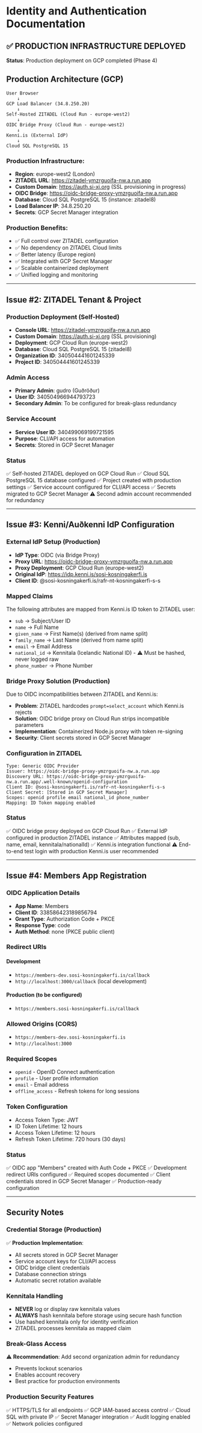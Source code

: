 # Identity and Authentication Documentation

## ✅ PRODUCTION INFRASTRUCTURE DEPLOYED

**Status**: Production deployment on GCP completed (Phase 4)

## Production Architecture (GCP)
```
User Browser
    ↓
GCP Load Balancer (34.8.250.20)
    ↓
Self-Hosted ZITADEL (Cloud Run - europe-west2)
    ↓
OIDC Bridge Proxy (Cloud Run - europe-west2)
    ↓
Kenni.is (External IdP)
    ↓
Cloud SQL PostgreSQL 15
```

### Production Infrastructure:
- **Region**: europe-west2 (London)
- **ZITADEL URL**: https://zitadel-ymzrguoifa-nw.a.run.app
- **Custom Domain**: https://auth.si-xj.org (SSL provisioning in progress)
- **OIDC Bridge**: https://oidc-bridge-proxy-ymzrguoifa-nw.a.run.app
- **Database**: Cloud SQL PostgreSQL 15 (instance: zitadel8)
- **Load Balancer IP**: 34.8.250.20
- **Secrets**: GCP Secret Manager integration

### Production Benefits:
- ✅ Full control over ZITADEL configuration
- ✅ No dependency on ZITADEL Cloud limits
- ✅ Better latency (Europe region)
- ✅ Integrated with GCP Secret Manager
- ✅ Scalable containerized deployment
- ✅ Unified logging and monitoring

---

## Issue #2: ZITADEL Tenant & Project

### Production Deployment (Self-Hosted)
- **Console URL**: https://zitadel-ymzrguoifa-nw.a.run.app
- **Custom Domain**: https://auth.si-xj.org (SSL provisioning)
- **Deployment**: GCP Cloud Run (europe-west2)
- **Database**: Cloud SQL PostgreSQL 15 (zitadel8)
- **Organization ID**: 340504441601245339
- **Project ID**: 340504441601245339

### Admin Access
- **Primary Admin**: gudro (Guðröður)
- **User ID**: 340504966944793723
- **Secondary Admin**: To be configured for break-glass redundancy

### Service Account
- **Service User ID**: 340499069199721595
- **Purpose**: CLI/API access for automation
- **Secrets**: Stored in GCP Secret Manager

### Status
✅ Self-hosted ZITADEL deployed on GCP Cloud Run
✅ Cloud SQL PostgreSQL 15 database configured
✅ Project created with production settings
✅ Service account configured for CLI/API access
✅ Secrets migrated to GCP Secret Manager
⚠️ Second admin account recommended for redundancy

---

## Issue #3: Kenni/Auðkenni IdP Configuration

### External IdP Setup (Production)
- **IdP Type**: OIDC (via Bridge Proxy)
- **Proxy URL**: https://oidc-bridge-proxy-ymzrguoifa-nw.a.run.app
- **Proxy Deployment**: GCP Cloud Run (europe-west2)
- **Original IdP**: https://idp.kenni.is/sosi-kosningakerfi.is
- **Client ID**: @sosi-kosningakerfi.is/rafr-nt-kosningakerfi-s-s

### Mapped Claims
The following attributes are mapped from Kenni.is ID token to ZITADEL user:
- `sub` → Subject/User ID
- `name` → Full Name
- `given_name` → First Name(s) (derived from name split)
- `family_name` → Last Name (derived from name split)
- `email` → Email Address
- `national_id` → Kennitala (Icelandic National ID) - ⚠️ Must be hashed, never logged raw
- `phone_number` → Phone Number

### Bridge Proxy Solution (Production)
Due to OIDC incompatibilities between ZITADEL and Kenni.is:
- **Problem**: ZITADEL hardcodes `prompt=select_account` which Kenni.is rejects
- **Solution**: OIDC bridge proxy on Cloud Run strips incompatible parameters
- **Implementation**: Containerized Node.js proxy with token re-signing
- **Security**: Client secrets stored in GCP Secret Manager

### Configuration in ZITADEL
```
Type: Generic OIDC Provider
Issuer: https://oidc-bridge-proxy-ymzrguoifa-nw.a.run.app
Discovery URL: https://oidc-bridge-proxy-ymzrguoifa-nw.a.run.app/.well-known/openid-configuration
Client ID: @sosi-kosningakerfi.is/rafr-nt-kosningakerfi-s-s
Client Secret: [Stored in GCP Secret Manager]
Scopes: openid profile email national_id phone_number
Mapping: ID Token mapping enabled
```

### Status
✅ OIDC bridge proxy deployed on GCP Cloud Run
✅ External IdP configured in production ZITADEL instance
✅ Attributes mapped (sub, name, email, kennitala/nationalId)
✅ Kenni.is integration functional
⚠️ End-to-end test login with production Kenni.is user recommended

---

## Issue #4: Members App Registration

### OIDC Application Details
- **App Name**: Members
- **Client ID**: 338586423189856794
- **Grant Type**: Authorization Code + PKCE
- **Response Type**: code
- **Auth Method**: none (PKCE public client)

### Redirect URIs
#### Development
- `https://members-dev.sosi-kosningakerfi.is/callback`
- `http://localhost:3000/callback` (local development)

#### Production (to be configured)
- `https://members.sosi-kosningakerfi.is/callback`

### Allowed Origins (CORS)
- `https://members-dev.sosi-kosningakerfi.is`
- `http://localhost:3000`

### Required Scopes
- `openid` - OpenID Connect authentication
- `profile` - User profile information
- `email` - Email address
- `offline_access` - Refresh tokens for long sessions

### Token Configuration
- Access Token Type: JWT
- ID Token Lifetime: 12 hours
- Access Token Lifetime: 12 hours
- Refresh Token Lifetime: 720 hours (30 days)

### Status
✅ OIDC app "Members" created with Auth Code + PKCE
✅ Development redirect URIs configured
✅ Required scopes documented
✅ Client credentials stored in GCP Secret Manager
✅ Production-ready configuration

---

## Security Notes

### Credential Storage (Production)
✅ **Production Implementation**:
- All secrets stored in GCP Secret Manager
- Service account keys for CLI/API access
- OIDC bridge client credentials
- Database connection strings
- Automatic secret rotation available

### Kennitala Handling
- **NEVER** log or display raw kennitala values
- **ALWAYS** hash kennitala before storage using secure hash function
- Use hashed kennitala only for identity verification
- ZITADEL processes kennitala as mapped claim

### Break-Glass Access
⚠️ **Recommendation**: Add second organization admin for redundancy
- Prevents lockout scenarios
- Enables account recovery
- Best practice for production environments

### Production Security Features
✅ HTTPS/TLS for all endpoints
✅ GCP IAM-based access control
✅ Cloud SQL with private IP
✅ Secret Manager integration
✅ Audit logging enabled
✅ Network policies configured